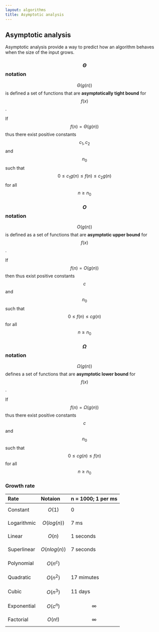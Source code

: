 ```yaml
---
layout: algorithms
title: Asymptotic analysis
---
```


## Asymptotic analysis

Asymptotic analysis provide a way to predict how an algorithm behaves when the size of the input grows.

### $$ \Theta $$ notation

$$ \Theta(g(n)) $$ is defined a set of functions that are **asymptotically tight bound** for $$ f(x) $$.

If $$ f(n) = \Theta(g(n)) $$ thus there exist positive constants $$ c_1, c_2 $$ and $$ n_0 $$ such that $$ 0 \le c_1g(n) \le f(n) \le c_2g(n) $$ for all $$ n \ge n_0 $$

### $$ O $$ notation

$$ O(g(n)) $$ is defined as a set of functions that are **asymptotic upper bound** for $$ f(x) $$.

If $$ f(n) = O(g(n)) $$ then thus exist positive constants $$c$$ and $$ n_0 $$ such that $$ 0 \le f(n) \le cg(n)$$ for all $$n \ge n_0 $$

### $$ \Omega $$ notation

$$ \Omega(g(n)) $$ defines a set of functions that are **asymptotic lower bound** for $$ f(x) $$.

If $$ f(n) = \Omega(g(n)) $$ thus there exist positive constants $$ c $$ and $$ n_0 $$ such that $$ 0 \le cg(n) \le f(n) $$ for all $$ n \ge n_0 $$

### Growth rate

| Rate          | Notaion           | n = 1000; 1 per ms|
|:--------------|:------------------|:------------------|
| Constant      | $$ O(1) $$        | 0                 |
| Logarithmic   | $$ O(log(n)) $$   | 7 ms              |
| Linear        | $$ O(n) $$        | 1 seconds         |
| Superlinear   | $$ O(nlog(n)) $$  | 7 seconds         |
| Polynomial    | $$ O(n^c) $$      |                   |
| Quadratic     | $$ O(n^2) $$      | 17 mimutes        |
| Cubic         | $$ O(n^3) $$      | 11 days           |
| Exponential   | $$ O(c^n) $$      | $$\infty$$        |
| Factorial     | $$ O(n!) $$       | $$\infty$$        |